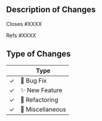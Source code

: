 ## Description of Changes

<!-- Give a brief description of what this pull request aims to accomplish
including any issues it may or may not reference -->

<!-- If this PR references an issue and fixes it: -->

Closes #XXXX

<!-- If this PR references an issue without fixing it: -->

Refs #XXXX

## Type of Changes

<!-- Select the type of changes that this pull request includes -->

|     | Type                   |
|-----|------------------------|
| ✓   | :bug: Bug Fix          |
| ✓   | :sparkles: New Feature |
| ✓   | :hammer: Refactoring   |
| ✓   | :memo: Miscellaneous   |
